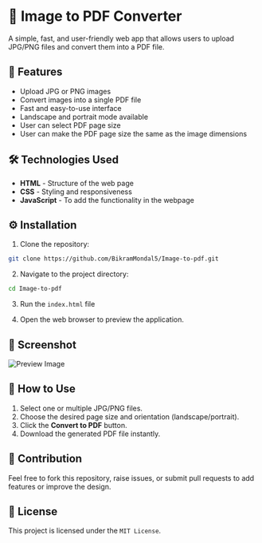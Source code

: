 # 📄 Image to PDF Converter

A simple, fast, and user-friendly web app that allows users to upload JPG/PNG files and convert them into a PDF file.

## 🌟 Features
- Upload JPG or PNG images
- Convert images into a single PDF file
- Fast and easy-to-use interface
- Landscape and portrait mode available
- User can select PDF page size
- User can make the PDF page size the same as the image dimensions

## 🛠️ Technologies Used
- **HTML** - Structure of the web page
- **CSS** - Styling and responsiveness
- **JavaScript** - To add the functionality in the webpage

## ⚙️ Installation

1. Clone the repository:
```bash
git clone https://github.com/BikramMondal5/Image-to-pdf.git
```

2. Navigate to the project directory:
```bash
cd Image-to-pdf
```

3. Run the `index.html` file

4. Open the web browser to preview the application.

## 📸 Screenshot
![Preview Image](link-to-your-screenshot)

## 🚀 How to Use

1. Select one or multiple JPG/PNG files.
2. Choose the desired page size and orientation (landscape/portrait).
3. Click the **Convert to PDF** button.
4. Download the generated PDF file instantly.

## 🤝 Contribution

Feel free to fork this repository, raise issues, or submit pull requests to add features or improve the design.

## 📜 License

This project is licensed under the `MIT License`.
